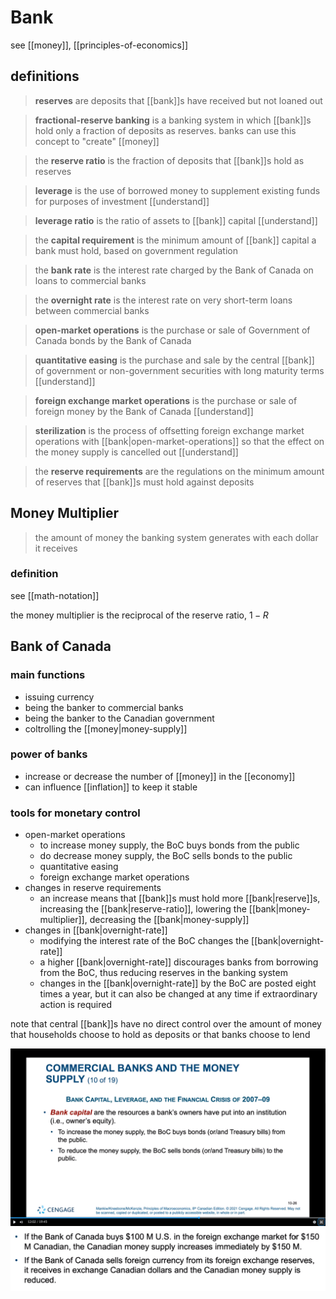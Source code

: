 # Bank

see [[money]], [[principles-of-economics]]

## definitions

> **reserves** are deposits that [[bank]]s have received but not loaned out

> **fractional-reserve banking** is a banking system in which [[bank]]s hold only a fraction of deposits as reserves. banks can use this concept to "create" [[money]]

> the **reserve ratio** is the fraction of deposits that [[bank]]s hold as reserves

> **leverage** is the use of borrowed money to supplement existing funds for purposes of investment [[understand]]

> **leverage ratio** is the ratio of assets to [[bank]] capital [[understand]]

> the **capital requirement** is the minimum amount of [[bank]] capital a bank must hold, based on government regulation

> the **bank rate** is the interest rate charged by the Bank of Canada on loans to commercial banks

> the **overnight rate** is the interest rate on very short-term loans between commercial banks

> **open-market operations** is the purchase or sale of Government of Canada bonds by the Bank of Canada

> **quantitative easing** is the purchase and sale by the central [[bank]] of government or non-government securities with long maturity terms [[understand]]

> **foreign exchange market operations** is the purchase or sale of foreign money by the Bank of Canada [[understand]]

> **sterilization** is the process of offsetting foreign exchange market operations with [[bank|open-market-operations]] so that the effect on the money supply is cancelled out [[understand]]

> the **reserve requirements** are the regulations on the minimum amount of reserves that [[bank]]s must hold against deposits

## Money Multiplier

> the amount of money the banking system generates with each dollar it receives

### definition

see [[math-notation]]

the money multiplier is the reciprocal of the reserve ratio, $1 - R$

## Bank of Canada

### main functions

- issuing currency
- being the banker to commercial banks
- being the banker to the Canadian government
- coltrolling the [[money|money-supply]]

### power of banks

- increase or decrease the number of [[money]] in the [[economy]]
- can influence [[inflation]] to keep it stable

### tools for monetary control

- open-market operations
  - to increase money supply, the BoC buys bonds from the public
  - do decrease money supply, the BoC sells bonds to the public
  - quantitative easing
  - foreign exchange market operations
- changes in reserve requirements
  - an increase means that [[bank]]s must hold more [[bank|reserve]]s, increasing the [[bank|reserve-ratio]], lowering the [[bank|money-multiplier]], decreasing the [[bank|money-supply]]
- changes in [[bank|overnight-rate]]
  - modifying the interest rate of the BoC changes the [[bank|overnight-rate]]
  - a higher [[bank|overnight-rate]] discourages banks from borrowing from the BoC, thus reducing reserves in the banking system
  - changes in the [[bank|overnight-rate]] by the BoC are posted eight times a year, but it can also be changed at any time if extraordinary action is required

note that central [[bank]]s have no direct control over the amount of money that households choose to hold as deposits or that banks choose to lend

![](2022-03-09-13-28-00.png)
![](2022-03-09-19-49-55.png)
